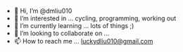 - 👋 Hi, I’m @dmliu010
- 👀 I’m interested in ... cycling, programming, working out
- 🌱 I’m currently learning ... lots of things ;)
- 💞️ I’m looking to collaborate on ... 
- 📫 How to reach me ... luckydliu010@gmail.com

<!---
dmliu010/dmliu010 is a ✨ special ✨ repository because its `README.md` (this file) appears on your GitHub profile.
You can click the Preview link to take a look at your changes.
--->
